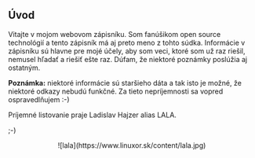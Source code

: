 ## Úvod

Vitajte v mojom webovom zápisníku. Som fanúšikom open source technológií a tento zápisník má aj preto meno z tohto súdka. Informácie v zápisníku sú hlavne pre mojé účely, aby som veci, ktoré som už raz riešil, nemusel hľadať a riešiť ešte raz. Dúfam, že niektoré poznámky poslúžia aj ostatným.

**Poznámka:** niektoré informácie sú staršieho dáta a tak isto je možné, že niektoré odkazy nebudú funkčné. Za tieto nepríjemnosti sa vopred ospravedlňujem :-)

Príjemné listovanie praje Ladislav Hajzer alias LALA.

;-)

<center>![lala](https://www.linuxor.sk/content/lala.jpg)</center>
